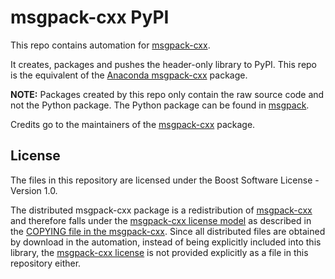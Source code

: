 # msgpack-cxx PyPI

This repo contains automation for [msgpack-cxx](https://github.com/msgpack/msgpack-c/tree/cpp_master).

It creates, packages and pushes the header-only library to PyPI.
This repo is the equivalent of the [Anaconda msgpack-cxx](https://anaconda.org/conda-forge/msgpack-cxx) package.

**NOTE:** Packages created by this repo only contain the raw source code and not the Python package.
The Python package can be found in [msgpack](https://pypi.org/project/msgpack/).

Credits go to the maintainers of the [msgpack-cxx](https://github.com/msgpack/msgpack-c/tree/cpp_master) package.

## License

The files in this repository are licensed under the Boost Software License - Version 1.0.

The distributed msgpack-cxx package is a redistribution of [msgpack-cxx](https://github.com/msgpack/msgpack-c/tree/cpp_master) and therefore falls under the [msgpack-cxx license model](https://github.com/msgpack/msgpack-c/blob/cpp_master/COPYING) as described in the [COPYING file in the msgpack-cxx](https://github.com/msgpack/msgpack-c/blob/cpp_master/COPYING).
Since all distributed files are obtained by download in the automation, instead of being explicitly included into this library,
the [msgpack-cxx license](https://github.com/msgpack/msgpack-c/blob/cpp_master/COPYING) is not provided explicitly as a file in this repository either.
